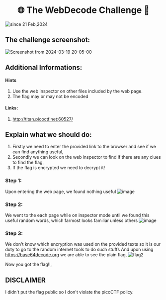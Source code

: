 <h1 align="center">🌐 The WebDecode Challenge 🚩</h1>
<img src="https://komarev.com/ghpvc/?username=CTF-isaka&label=Bookmarklet&color=0e75b6&style=flat" align="center" alt="since 21 Feb,2024" />

## The challenge screenshot:
![Screenshot from 2024-03-19 20-05-00](https://github.com/isaka-james/picoCTFs-2024-Solutions/assets/76619967/b485720f-5d99-487c-918a-6299adc2adb5)


## Additional Informations:
#### Hints
1. Use the web inspector on other files included by the web page.
2. The flag may or may not be encoded

#### Links:
1. http://titan.picoctf.net:60527/

## Explain what we should do:
1. Firstly we need to enter the provided link to the browser and see if we can find anything useful,
2. Secondly we can look on the web inspector to find if there are any clues to find the flag,
3. If the flag is encrypted we need to decrypt it!

### Step 1:
Upon entering the web page, we found nothing useful
![image](https://github.com/isaka-james/picoCTFs-2024-Solutions/assets/76619967/ca6c6be2-e8db-4ee4-8eb3-3bf96aa3bd3c)

### Step 2:
We went to the each page while on inspector mode until we found this useful random words, which farmost looks familiar unless others
![image](https://github.com/isaka-james/picoCTFs-2024-Solutions/assets/76619967/52b9152d-a432-48da-948d-8e69f3883f2d)

### Step 3:
We don't know which encryption was used on the provided texts so it is our duty to go to the random internet tools to do such stuffs
And upon using https://base64decode.org we are able to see the plain flag, 
![flag2](https://github.com/isaka-james/picoCTFs-2024-Solutions/assets/76619967/43dc9ad5-be87-4d04-9116-77ec269ddad8)


Now you got the flag!!,

## DISCLAIMER
I didn't put the flag public so I don't violate the picoCTF policy.





